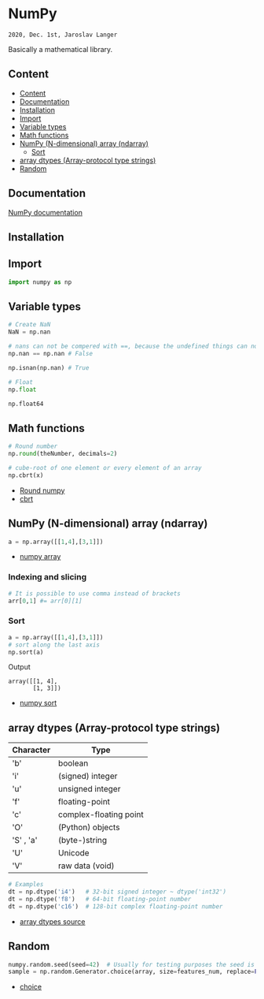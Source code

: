 # NumPy

`2020, Dec. 1st, Jaroslav Langer`

Basically a mathematical library.

## Content

- [Content](#content)
- [Documentation](#documentation)
- [Installation](#installation)
- [Import](#import)
- [Variable types](#variable-types)
- [Math functions](#math-functions)
- [NumPy (N-dimensional) array (ndarray)](#numpy-n-dimensional-array-ndarray)
  - [Sort](#sort)
- [array dtypes (Array-protocol type strings)](#array-dtypes-array-protocol-type-strings)
- [Random](#random)

## Documentation

[NumPy documentation](https://numpy.org/doc/stable/reference/)

## Installation

## Import

```py
import numpy as np
```

## Variable types

```py
# Create NaN
NaN = np.nan

# nans can not be compered with ==, because the undefined things can not be the same
np.nan == np.nan # False

np.isnan(np.nan) # True

# Float
np.float

np.float64
```

## Math functions

```py
# Round number
np.round(theNumber, decimals=2)

# cube-root of one element or every element of an array
np.cbrt(x)
```

- [Round numpy](https://docs.scipy.org/doc/numpy-1.13.0/reference/generated/numpy.round_.html)
- [cbrt](https://numpy.org/doc/stable/reference/generated/numpy.cbrt.html)

## NumPy (N-dimensional) array (ndarray)

```py
a = np.array([[1,4],[3,1]])
```

- [numpy array](https://numpy.org/doc/stable/reference/generated/numpy.array.html)

### Indexing and slicing

```py
# It is possible to use comma instead of brackets
arr[0,1] #= arr[0][1]
```

### Sort

```py
a = np.array([[1,4],[3,1]])
# sort along the last axis
np.sort(a)
```
Output
```out
array([[1, 4],
       [1, 3]])
```

- [numpy sort](https://numpy.org/doc/stable/reference/generated/numpy.sort.html)

## array dtypes (Array-protocol type strings)

| Character | Type                   |
| --------- | ---------------------- |
| 'b'       | boolean                |
| 'i'       | (signed) integer       |
| 'u'       | unsigned integer       |
| 'f'       | floating-point         |
| 'c'       | complex-floating point |
| 'O'       | (Python) objects       |
| 'S' , 'a' | (byte-)string          |
| 'U'       | Unicode                |
| 'V'       | raw data (void)        |

```py
# Examples
dt = np.dtype('i4')   # 32-bit signed integer ~ dtype('int32')
dt = np.dtype('f8')   # 64-bit floating-point number
dt = np.dtype('c16')  # 128-bit complex floating-point number
```

- [array dtypes source](https://docs.scipy.org/doc/numpy-1.10.1/reference/arrays.dtypes.html)

## Random

```py
numpy.random.seed(seed=42)  # Usually for testing purposes the seed is handy
sample = np.random.Generator.choice(array, size=features_num, replace=False)
```

- [choice](https://numpy.org/doc/stable/reference/random/generated/numpy.random.Generator.choice.html#numpy.random.Generator.choice)

